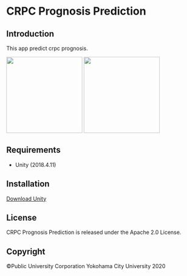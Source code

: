 # CRPC Prognosis Prediction
## Introduction
This app predict crpc prognosis.

<img src="https://user-images.githubusercontent.com/56634718/85113667-9e3bc100-b252-11ea-917e-c2184c63b683.png" width="200">    <img src="https://user-images.githubusercontent.com/56634718/85113659-9bd96700-b252-11ea-952a-eb8556af90a4.png" width="200">

## Requirements
+ Unity (2018.4.11)

## Installation
[Download Unity](https://unity3d.com/get-unity/download)

## License
CRPC Prognosis Prediction is released under the Apache 2.0 License.

## Copyright
©Public University Corporation Yokohama City University 2020
